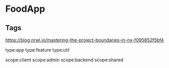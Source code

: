 # FoodApp

Tags
----------
https://blog.nrwl.io/mastering-the-project-boundaries-in-nx-f095852f5bf4

type:app
type:feature
type:util

scope:client
scope:admin
scope:backend
scope:shared
